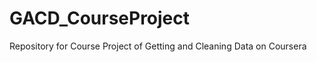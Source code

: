 GACD_CourseProject
==================

Repository for Course Project of Getting and Cleaning Data on Coursera
